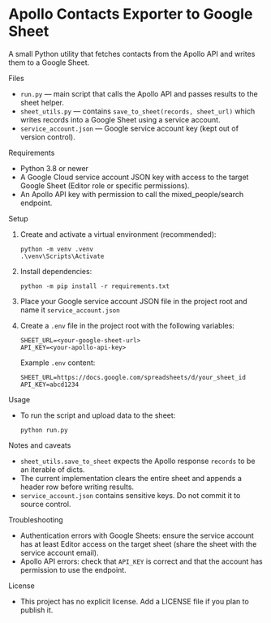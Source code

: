 # Apollo Contacts Exporter to Google Sheet

A small Python utility that fetches contacts from the Apollo API and writes them to a Google Sheet.

Files

- `run.py` — main script that calls the Apollo API and passes results to the sheet helper.
- `sheet_utils.py` — contains `save_to_sheet(records, sheet_url)` which writes records into a Google Sheet using a service account.
- `service_account.json` — Google service account key (kept out of version control).

Requirements

- Python 3.8 or newer
- A Google Cloud service account JSON key with access to the target Google Sheet (Editor role or specific permissions).
- An Apollo API key with permission to call the mixed_people/search endpoint.

Setup

1. Create and activate a virtual environment (recommended):

   ```
   python -m venv .venv
   .\venv\Scripts\Activate
   ```

2. Install dependencies:

   ```
   python -m pip install -r requirements.txt
   ```

3. Place your Google service account JSON file in the project root and name it `service_account.json`

4. Create a `.env` file in the project root with the following variables:

   ```
   SHEET_URL=<your-google-sheet-url>
   API_KEY=<your-apollo-api-key>
   ```

   Example `.env` content:

   ```
   SHEET_URL=https://docs.google.com/spreadsheets/d/your_sheet_id
   API_KEY=abcd1234
   ```

Usage

- To run the script and upload data to the sheet:
  ```
  python run.py
  ```

Notes and caveats

- `sheet_utils.save_to_sheet` expects the Apollo response `records` to be an iterable of dicts.
- The current implementation clears the entire sheet and appends a header row before writing results.
- `service_account.json` contains sensitive keys. Do not commit it to source control.

Troubleshooting

- Authentication errors with Google Sheets: ensure the service account has at least Editor access on the target sheet (share the sheet with the service account email).
- Apollo API errors: check that `API_KEY` is correct and that the account has permission to use the endpoint.

License

- This project has no explicit license. Add a LICENSE file if you plan to publish it.
